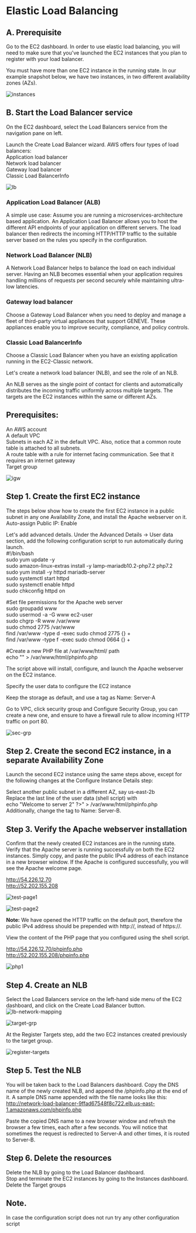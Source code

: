 # Elastic Load Balancing
## A. Prerequisite
Go to the EC2 dashboard. In order to use elastic load balancing, you will need to make sure that you've launched the EC2 instances that you plan to register with your load balancer.

You must have more than one EC2 instance in the running state. In our example snapshot below, we have two instances, in two different availability zones (AZs).

![instances](instances.png?raw=true "instances")

## B. Start the Load Balancer service
On the EC2 dashboard, select the Load Balancers service from the navigation pane on left.

Launch the Create Load Balancer wizard. AWS offers four types of load balancers:   
Application load balancer  
Network load balancer  
Gateway load balancer  
Classic Load BalancerInfo  

![lb](lb.png?raw=true "lb")

### Application Load Balancer (ALB)
A simple use case: Assume you are running a microservices-architecture based application. An Application Load Balancer allows you to host the different API endpoints of your application on different servers. The load balancer then redirects the incoming HTTP/HTTP traffic to the suitable server based on the rules you specify in the configuration.

### Network Load Balancer (NLB)
A Network Load Balancer helps to balance the load on each individual server. Having an NLB becomes essential when your application requires handling millions of requests per second securely while maintaining ultra-low latencies.

### Gateway load balancer
Choose a Gateway Load Balancer when you need to deploy and manage a fleet of third-party virtual appliances that support GENEVE. These appliances enable you to improve security, compliance, and policy controls.

### Classic Load BalancerInfo
Choose a Classic Load Balancer when you have an existing application running in the EC2-Classic network.

Let's create a network load balancer (NLB), and see the role of an NLB.

An NLB serves as the single point of contact for clients and automatically distributes the incoming traffic uniformly across multiple targets. The targets are the EC2 instances within the same or different AZs.

## Prerequisites:
An AWS account  
A default VPC  
Subnets in each AZ in the default VPC. Also, notice that a common route table is attached to all subnets.  
A route table with a rule for internet facing communication. See that it requires an internet gateway  
Target group  

![igw](igw.png?raw=true "igw")


## Step 1. Create the first EC2 instance
The steps below show how to create the first EC2 instance in a public subnet in any one Availability Zone, and install the Apache webserver on it. 
Auto-assign Public IP:	Enable

Let's add advanced details.
Under the Advanced Details → User data section, add the following configuration script to run automatically during launch.  
#!/bin/bash  
sudo yum update -y  
sudo amazon-linux-extras install -y lamp-mariadb10.2-php7.2 php7.2  
sudo yum install -y httpd mariadb-server  
sudo systemctl start httpd  
sudo systemctl enable httpd  
sudo chkconfig httpd on  

#Set file permissions for the Apache web server  
sudo groupadd www  
sudo usermod -a -G www ec2-user  
sudo chgrp -R www /var/www  
sudo chmod 2775 /var/www  
find /var/www -type d -exec sudo chmod 2775 {} +  
find /var/www -type f -exec sudo chmod 0664 {} +  

#Create a new PHP file at  /var/www/html/ path  
echo "<?php phpinfo(); ?>" > /var/www/html/phpinfo.php  

The script above will install, configure, and launch the Apache webserver on the EC2 instance.  

Specify the user data to configure the EC2 instance  

Keep the storage as default, and use a tag as Name: Server-A  

Go to VPC, click security group and Configure Security Group, you can create a new one, and ensure to have a firewall rule to allow incoming HTTP traffic on port 80.  

![sec-grp](sec-grp.png?raw=true "sec-grp")

## Step 2. Create the second EC2 instance, in a separate Availability Zone
Launch the second EC2 instance using the same steps above, except for the following changes at the Configure Instance Details step:

Select another public subnet in a different AZ, say us-east-2b  
Replace the last line of the user data (shell script) with  
echo "<? echo "<h1>Welcome to server 2</h1>" ?>" > /var/www/html/phpinfo.php  
Additionally, change the tag to Name: Server-B.  

## Step 3. Verify the Apache webserver installation
Confirm that the newly created EC2 instances are in the running state.  
Verify that the Apache server is running successfully on both the EC2 instances. Simply copy, and paste the public IPv4 address of each instance in a new browser window. If the Apache is configured successfully, you will see the Apache welcome page.

http://54.226.12.70  
http://52.202.155.208  

![test-page1](test-page1.png?raw=true "test-page1")

![test-page2](test-page2.png?raw=true "test-page2")



**Note:** We have opened the HTTP traffic on the default port, therefore the public IPv4 address should be prepended with http://, instead of https://.

View the content of the PHP page that you configured using the shell script.

http://54.226.12.70/phpinfo.php  
http://52.202.155.208/phpinfo.php  

![php1](php1.png?raw=true "php1")

## Step 4. Create an NLB
Select the Load Balancers service on the left-hand side menu of the EC2 dashboard, and click on the Create Load Balancer button.
![lb-network-mapping](lb-network-mapping.png?raw=true "lb-network-mapping")


![target-grp](target-grp.png?raw=true "target-grp")  

At the Register Targets step, add the two EC2 instances created previously to the target group.

![register-targets](register-targets.png?raw=true "register-targets")

## Step 5. Test the NLB
You will be taken back to the Load Balancers dashboard. Copy the DNS name of the newly created NLB, and append the /phpinfo.php at the end of it. A sample DNS name appended with the file name looks like this:  
http://network-load-balancer-9ffad67548f8c722.elb.us-east-1.amazonaws.com/phpinfo.php  

Paste the copied DNS name to a new browser window and refresh the browser a few times, each after a few seconds. You will notice that sometimes the request is redirected to Server-A and other times, it is routed to Server-B.

## Step 6. Delete the resources
Delete the NLB by going to the Load Balancer dashboard.    
Stop and terminate the EC2 instances by going to the Instances dashboard.    
Delete the Target groups  

## Note.
In case the configuration script does not run try any other configuration script